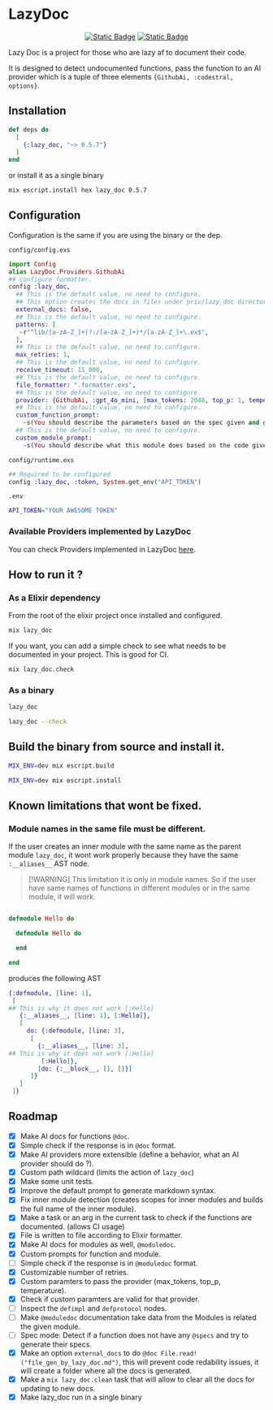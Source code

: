 # LazyDoc

<p align='center'>
<a href="https://pxp9.github.io/lazy-doc/"><img alt="Static Badge" src="https://img.shields.io/badge/GitHub%20Pages-222222?style=for-the-badge&logo=github&logoColor=white&label=Read%20the%20article!&link=https%3A%2F%2Fpxp9.github.io%2Flazy-doc"></a>
<a href="https://elixirforum.com/t/lazydoc-detect-undocumented-functions-and-pass-the-function-to-an-ai-provider-to-document-it/69818"><img alt="Static Badge" src="https://img.shields.io/badge/elixir-%25234B275F.svg?style=for-the-badge&logo=elixir&logoColor=white&label=Read%20the%20post!&color=purple&link=https%3A%2F%2Felixirforum.com%2Ft%2Flazydoc-detect-undocumented-functions-and-pass-the-function-to-an-ai-provider-to-document-it%2F69818"></a>
</p>

Lazy Doc is a project for those who are lazy af to document their code.

It is designed to detect undocumented functions, pass the function to an AI
provider which is a tuple of three elements `{GithubAi, :codestral, options}`.

## Installation

``` elixir
def deps do
  [
    {:lazy_doc, "~> 0.5.7"}
  ]
end
```

or install it as a single binary

``` bash
mix escript.install hex lazy_doc 0.5.7
```

## Configuration

Configuration is the same if you are using the binary or the dep.

`config/config.exs`

``` elixir
import Config
alias LazyDoc.Providers.GithubAi
## configure formatter.
config :lazy_doc,
  ## This is the default value, no need to configure.
  ## This option creates the docs in files under priv/lazy_doc directory. 
  external_docs: false,
  ## This is the default value, no need to configure.
  patterns: [
   ~r"^lib/[a-zA-Z_]+(?:/[a-zA-Z_]+)*/[a-zA-Z_]+\.ex$",
  ],
  ## This is the default value, no need to configure.
  max_retries: 1,
  ## This is the default value, no need to configure.
  receive_timeout: 15_000,
  ## This is the default value, no need to configure.
  file_formatter: ".formatter.exs",
  ## This is the default value, no need to configure.
  provider: {GithubAi, :gpt_4o_mini, [max_tokens: 2048, top_p: 1, temperature: 1]},
  ## This is the default value, no need to configure.
  custom_function_prompt:
    ~s(You should describe the parameters based on the spec given and give a small description of the following function.\n\nPlease do it in the following format given as an example, important do not return the header of the function, do not return a explanation of the function, your output must be only the docs in the following format.\n\n@doc """\n\n## Parameters\n\n- transaction_id - foreign key of the Transactions table.\n## Description\n Performs a search in the database\n\n## Returns\n the Transaction corresponding to transaction_id\n\n"""\n\nFunction to document:\n),
  ## This is the default value, no need to configure.
  custom_module_prompt:
    ~s(You should describe what this module does based on the code given.\n\n Please do it in the following format given as an example, important do not return the code of the module, your output must be only the docs in the following format.\n\n@moduledoc """\n\nThe module GithubAi provides a way of communicating with Github AI API \(describes the main functionality of the module\).\n\n## Description\n\nIt implements the behavior Provider a standard way to use a provider in LazyDoc.\(gives a detailed description of what the module does\)\n"""\n\nModule to document:\n)
```

`config/runtime.exs`

``` elixir
## Required to be configured
config :lazy_doc, :token, System.get_env("API_TOKEN")
```

`.env`

``` bash
API_TOKEN="YOUR AWESOME TOKEN"
```

### Available Providers implemented by LazyDoc

You can check Providers implemented in LazyDoc
[here](https://hexdocs.pm/lazy_doc/github_ai.html).

## How to run it ?

### As a Elixir dependency

From the root of the elixir project once installed and configured.

``` bash
mix lazy_doc
```

If you want, you can add a simple check to see what needs to be documented in
your project. This is good for CI.

``` bash
mix lazy_doc.check
```

### As a binary

``` bash
lazy_doc
```

``` bash
lazy_doc --check
```

## Build the binary from source and install it.

``` bash
MIX_ENV=dev mix escript.build
```

``` bash
MIX_ENV=dev mix escript.install
```

## Known limitations that wont be fixed.

### Module names in the same file must be different.

If the user creates an inner module with the same name as the parent module
`lazy_doc`, it wont work properly because they have the same `:__aliases__` AST
node.

> \[\!WARNING\] This limitation it is only in module names. So if the user have
> same names of functions in different modules or in the same module, it will
> work.

``` elixir

defmodule Hello do

  defmodule Hello do

  end

end
```

produces the following AST

``` elixir
{:defmodule, [line: 1],
 [
## This is why it does not work [:Hello] 
   {:__aliases__, [line: 1], [:Hello]},
   [
     do: {:defmodule, [line: 3],
      [
        {:__aliases__, [line: 3],
## This is why it does not work [:Hello] 
         [:Hello]},
        [do: {:__block__, [], []}]
      ]}
   ]
 ]}
```

## Roadmap

- [X] Make AI docs for functions `@doc`.
- [X] Simple check if the response is in `@doc` format.
- [X] Make AI providers more extensible (define a behavior, what an AI provider
  should do ?).
- [X] Custom path wildcard (limits the action of `lazy_doc`)
- [X] Make some unit tests.
- [X] Improve the default prompt to generate markdown syntax.
- [X] Fix inner module detection (creates scopes for inner modules and builds
  the full name of the inner module).
- [X] Make a task or an arg in the current task to check if the functions are
  documented. (allows CI usage)
- [X] File is written to file according to Elixir formatter.
- [X] Make AI docs for modules as well, `@moduledoc`.
- [X] Custom prompts for function and module.
- [ ] Simple check if the response is in `@moduledoc` format.
- [X] Customizable number of retries.
- [X] Custom paramters to pass the provider (max\_tokens, top\_p, temperature).
- [X] Check if custom paramters are valid for that provider.
- [ ] Inspect the `defimpl` and `defprotocol` nodes.
- [ ] Make `@moduledoc` documentation take data from the Modules is related the
  given module.
- [ ] Spec mode: Detect if a function does not have any `@specs` and try to
  generate their specs.
- [X] Make an option `external_docs` to do `@doc
  File.read!("file_gen_by_lazy_doc.md")`, this will prevent code redability
  issues, it will create a folder where all the docs is generated.
- [X] Make a `mix lazy_doc.clean` task that will allow to clear all the docs for
  updating to new docs.
- [X] Make lazy\_doc run in a single binary
